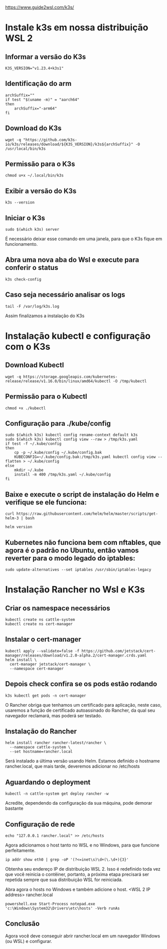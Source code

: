https://www.guide2wsl.com/k3s/

# Instale k3s em nossa distribuição WSL 2

## Informar a versão do K3s
```shell
K3S_VERSION="v1.23.4+k3s1"
```

## Identificação do arm 
```shell
archSuffix=""
if test "$(uname -m)" = "aarch64"
then
    archSuffix="-arm64"
fi
```

## Download do K3s
```shell
wget -q "https://github.com/k3s-io/k3s/releases/download/${K3S_VERSION}/k3s${archSuffix}" -O /usr/local/bin/k3s
```

## Permissão para o K3s
```shell
chmod u+x ~/.local/bin/k3s
```

## Exibir a versão do K3s
```shell
k3s --version
```

## Iniciar o K3s
```shell
sudo $(which k3s) server
```

É necessário deixar esse comando em uma janela, para que o K3s fique em funcionamento.

## Abra uma nova aba do Wsl e execute para conferir o status
```shell
k3s check-config
```

## Caso seja necessário analisar os logs
```shell
tail -F /var/log/k3s.log
```

Assim finalizamos a instalação do K3s

# Instalação kubectl e configuração com o K3s

## Download Kubectl
```shell
wget -q https://storage.googleapis.com/kubernetes-release/release/v1.16.0/bin/linux/amd64/kubectl -O /tmp/kubectl
```

## Permissão para o Kubectl
```shell
chmod +x ./kubectl
```

## Configuração para ./kube/config
```shell
sudo $(which k3s) kubectl config rename-context default k3s
sudo $(which k3s) kubectl config view --raw > /tmp/k3s.yaml
if test -f ~/.kube/config
then
    cp -p ~/.kube/config ~/.kube/config.bak
    KUBECONFIG=~/.kube/config.bak:/tmp/k3s.yaml kubectl config view --flatten > ~/.kube/config
else
    mkdir ~/.kube
    install -m 400 /tmp/k3s.yaml ~/.kube/config
fi
```

## Baixe e execute o script de instalação do Helm e verifique se ele funciona:
```shell
curl https://raw.githubusercontent.com/helm/helm/master/scripts/get-helm-3 | bash
```
```shell
helm version
```

## Kubernetes não funciona bem com nftables, que agora é o padrão no Ubuntu, então vamos reverter para o modo legado do iptables:
```shell
sudo update-alternatives --set iptables /usr/sbin/iptables-legacy
```

# Instalação Rancher no Wsl e K3s

## Criar os namespace necessários
```shell
kubectl create ns cattle-system
kubectl create ns cert-manager
```

## Instalar o cert-manager
```shell
kubectl apply --validate=false -f https://github.com/jetstack/cert-manager/releases/download/v1.2.0-alpha.2/cert-manager.crds.yaml
helm install \
  cert-manager jetstack/cert-manager \
  --namespace cert-manager
```

## Depois check confira se os pods estão rodando
```shell
k3s kubectl get pods -n cert-manager
```

O Rancher obriga que tenhamos um certificado para aplicação, neste caso, usaremos a função de certificado autoassinado do Rancher, da qual seu navegador reclamará, mas poderá ser testado.

## Instalação do Rancher
```shell
helm install rancher rancher-latest/rancher \
  --namespace cattle-system \
  --set hostname=rancher.local
```

Será instalado a última versão usando Helm.
Estamos definido o hostname rancher.local, que mais tarde, deveremos adicionar no /etc/hosts

## Aguardando o deployment
```shell
kubectl -n cattle-system get deploy rancher -w
```

Acredite, dependendo da configuração da sua máquina, pode demorar bastante

## Configuração de rede
```shell
echo "127.0.0.1 rancher.local" >> /etc/hosts
```

Agora adicionamos o host tanto no WSL e no Windows, para que funcione perfeitamente.

```shell
ip addr show eth0 | grep -oP '(?<=inet\s)\d+(\.\d+){3}'
```

Obtenha seu endereço IP de distribuição WSL 2. Isso é redefinido toda vez que você reinicia o contêiner, portanto, a próxima etapa precisará ser repetida sempre que sua distribuição WSL for reiniciada.

Abra agora o hosts no Windows e também adicione o host.
<WSL 2 IP address> rancher.local

```shell
powershell.exe Start-Process notepad.exe 'c:\Windows\System32\Drivers\etc\hosts' -Verb runAs
```

## Conclusão
Agora você deve conseguir abrir rancher.local em um navegador Windows (ou WSL) e configurar.
